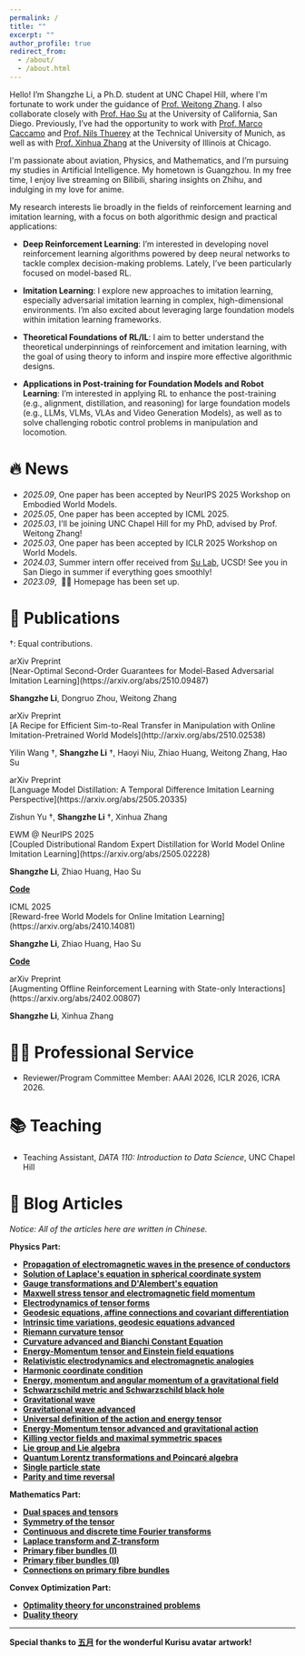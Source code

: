 ```yaml
---
permalink: /
title: ""
excerpt: ""
author_profile: true
redirect_from: 
  - /about/
  - /about.html
---
```

Hello! I’m Shangzhe Li, a Ph.D. student at UNC Chapel Hill, where I'm fortunate to work under the guidance of [Prof. Weitong Zhang](https://zeroweight.github.io/). I also collaborate closely with [Prof. Hao Su](https://cseweb.ucsd.edu/~haosu/) at the University of California, San Diego. Previously, I’ve had the opportunity to work with [Prof. Marco Caccamo](https://rtsl.cps.mw.tum.de/personal_page/mcaccamo/) and [Prof. Nils Thuerey](https://ge.in.tum.de/about/n-thuerey/) at the Technical University of Munich, as well as with [Prof. Xinhua Zhang](https://www.cs.uic.edu/~zhangx/) at the University of Illinois at Chicago.

I'm passionate about aviation, Physics, and Mathematics, and I’m pursuing my studies in Artificial Intelligence. My hometown is Guangzhou. In my free time, I enjoy live streaming on Bilibili, sharing insights on Zhihu, and indulging in my love for anime.  

My research interests lie broadly in the fields of reinforcement learning and imitation learning, with a focus on both algorithmic design and practical applications:

- **Deep Reinforcement Learning**: I’m interested in developing novel reinforcement learning algorithms powered by deep neural networks to tackle complex decision-making problems. Lately, I’ve been particularly focused on model-based RL.

- **Imitation Learning**: I explore new approaches to imitation learning, especially adversarial imitation learning in complex, high-dimensional environments. I’m also excited about leveraging large foundation models within imitation learning frameworks.

- **Theoretical Foundations of RL/IL**: I aim to better understand the theoretical underpinnings of reinforcement and imitation learning, with the goal of using theory to inform and inspire more effective algorithmic designs.

- **Applications in Post-training for Foundation Models and Robot Learning**: I’m interested in applying RL to enhance the post-training (e.g., alignment, distillation, and reasoning) for large foundation models (e.g., LLMs, VLMs, VLAs and Video Generation Models), as well as to solve challenging robotic control problems in manipulation and locomotion.

# 🔥 News
- *2025.09*, One paper has been accepted by NeurIPS 2025 Workshop on Embodied World Models.
- *2025.05*, One paper has been accepted by ICML 2025.
- *2025.03*, I'll be joining UNC Chapel Hill for my PhD, advised by Prof. Weitong Zhang!
- *2025.03*, One paper has been accepted by ICLR 2025 Workshop on World Models.
- *2024.03*, Summer intern offer received from [Su Lab](https://cseweb.ucsd.edu/~haosu/), UCSD! See you in San Diego in summer if everything goes smoothly!
- *2023.09*, &nbsp;🎉🎉 Homepage has been set up.

# 📝 Publications
†: Equal contributions.

<!-- Paper 1 -->
<div class='paper-box'>
  <div class="badge-box">
    <div class="badge">arXiv Preprint</div>
  </div>

  <div class='paper-box-text' markdown="1">
  [Near-Optimal Second-Order Guarantees for Model-Based Adversarial Imitation Learning](https://arxiv.org/abs/2510.09487)

  **Shangzhe Li**, Dongruo Zhou, Weitong Zhang
  </div>
</div>

<!-- Paper 2 -->
<div class='paper-box'>
  <div class="badge-box">
    <div class="badge">arXiv Preprint</div>
  </div>

  <div class='paper-box-text' markdown="1">
  [A Recipe for Efficient Sim-to-Real Transfer in Manipulation with Online
  Imitation-Pretrained World Models](http://arxiv.org/abs/2510.02538)

  Yilin Wang †, **Shangzhe Li** †, Haoyi Niu, Zhiao Huang, Weitong Zhang, Hao Su
  </div>
</div>

<!-- Paper 3 -->
<div class='paper-box'>
  <div class="badge-box">
    <div class="badge">arXiv Preprint</div>
  </div>

  <div class='paper-box-text' markdown="1">
  [Language Model Distillation: A Temporal Difference Imitation Learning Perspective](https://arxiv.org/abs/2505.20335)

  Zishun Yu †, **Shangzhe Li** †, Xinhua Zhang
  </div>
</div>

<!-- Paper 4 -->
<div class='paper-box'>
  <div class="badge-box">
    <div class="badge">EWM @ NeurIPS 2025</div>
  </div>

  <div class='paper-box-text' markdown="1">
  [Coupled Distributional Random Expert Distillation for World Model Online Imitation Learning](https://arxiv.org/abs/2505.02228)

  **Shangzhe Li**, Zhiao Huang, Hao Su
  
  [**Code**](https://github.com/TobyLeelsz/CDRED-WM)
  </div>
</div>

<!-- Paper 5 -->

<div class='paper-box'>
  <div class="badge-box">
    <div class="badge">ICML 2025</div>
  </div>

  <div class='paper-box-text' markdown="1">
  [Reward-free World Models for Online Imitation Learning](https://arxiv.org/abs/2410.14081)

  **Shangzhe Li**, Zhiao Huang, Hao Su  
  
  [**Code**](https://github.com/TobyLeelsz/iqmpc)
  </div>
</div>

<!-- Paper 6 -->
<div class='paper-box'>
  <div class="badge-box">
    <div class="badge">arXiv Preprint</div>
  </div>

  <div class='paper-box-text' markdown="1">
  [Augmenting Offline Reinforcement Learning with State-only Interactions](https://arxiv.org/abs/2402.00807)

  **Shangzhe Li**, Xinhua Zhang
  </div>
</div>

# 🧑‍💼 Professional Service
- Reviewer/Program Committee Member: AAAI 2026, ICLR 2026, ICRA 2026.

# 📚 Teaching
- Teaching Assistant, *DATA 110: Introduction to Data Science*, UNC Chapel Hill

# 📖 Blog Articles
*Notice: All of the articles here are written in Chinese.* 

**Physics Part:**
- [**Propagation of electromagnetic waves in the presence of conductors**](https://zhuanlan.zhihu.com/p/487555515)
- [**Solution of Laplace's equation in spherical coordinate system**](https://zhuanlan.zhihu.com/p/492694563)
- [**Gauge transformations and D'Alembert's equation**](https://zhuanlan.zhihu.com/p/504982231)
- [**Maxwell stress tensor and electromagnetic field momentum**](https://zhuanlan.zhihu.com/p/523698037)
- [**Electrodynamics of tensor forms**](https://zhuanlan.zhihu.com/p/538907023)
- [**Geodesic equations, affine connections and covariant differentiation**](https://zhuanlan.zhihu.com/p/599077467)
- [**Intrinsic time variations, geodesic equations advanced**](https://zhuanlan.zhihu.com/p/599930752)
- [**Riemann curvature tensor**](https://zhuanlan.zhihu.com/p/600891458)
- [**Curvature advanced and Bianchi Constant Equation**](https://zhuanlan.zhihu.com/p/601088640)
- [**Energy-Momentum tensor and Einstein field equations**](https://zhuanlan.zhihu.com/p/601255696)
- [**Relativistic electrodynamics and electromagnetic analogies**](https://zhuanlan.zhihu.com/p/602635631)
- [**Harmonic coordinate condition**](https://zhuanlan.zhihu.com/p/604933950)
- [**Energy, momentum and angular momentum of a gravitational field**](https://zhuanlan.zhihu.com/p/611102483)
- [**Schwarzschild metric and Schwarzschild black hole**](https://zhuanlan.zhihu.com/p/612420413)
- [**Gravitational wave**](https://zhuanlan.zhihu.com/p/614730295)
- [**Gravitational wave advanced**](https://zhuanlan.zhihu.com/p/615282349)
- [**Universal definition of the action and energy tensor**](https://zhuanlan.zhihu.com/p/619484924)
- [**Energy-Momentum tensor advanced and gravitational action**](https://zhuanlan.zhihu.com/p/621155312)
- [**Killing vector fields and maximal symmetric spaces**](https://zhuanlan.zhihu.com/p/624578802)
- [**Lie group and Lie algebra**](https://zhuanlan.zhihu.com/p/644154704)
- [**Quantum Lorentz transformations and Poincaré algebra**](https://zhuanlan.zhihu.com/p/645056327)
- [**Single particle state**](https://zhuanlan.zhihu.com/p/645264336)
- [**Parity and time reversal**](https://zhuanlan.zhihu.com/p/692194960)

**Mathematics Part:**
- [**Dual spaces and tensors**](https://zhuanlan.zhihu.com/p/540551745)
- [**Symmetry of the tensor**](https://zhuanlan.zhihu.com/p/543078969)
- [**Continuous and discrete time Fourier transforms**](https://zhuanlan.zhihu.com/p/606937411)
- [**Laplace transform and Z-transform**](https://zhuanlan.zhihu.com/p/611844650)
- [**Primary fiber bundles (I)**](https://zhuanlan.zhihu.com/p/644632269)
- [**Primary fiber bundles (II)**](https://zhuanlan.zhihu.com/p/656135139)
- [**Connections on primary fibre bundles**](https://zhuanlan.zhihu.com/p/676335305)

**Convex Optimization Part:**
- [**Optimality theory for unconstrained problems**](https://zhuanlan.zhihu.com/p/612089283)
- [**Duality theory**](https://zhuanlan.zhihu.com/p/615771472)

---
**Special thanks to [五月](#) for the wonderful Kurisu avatar artwork!**
